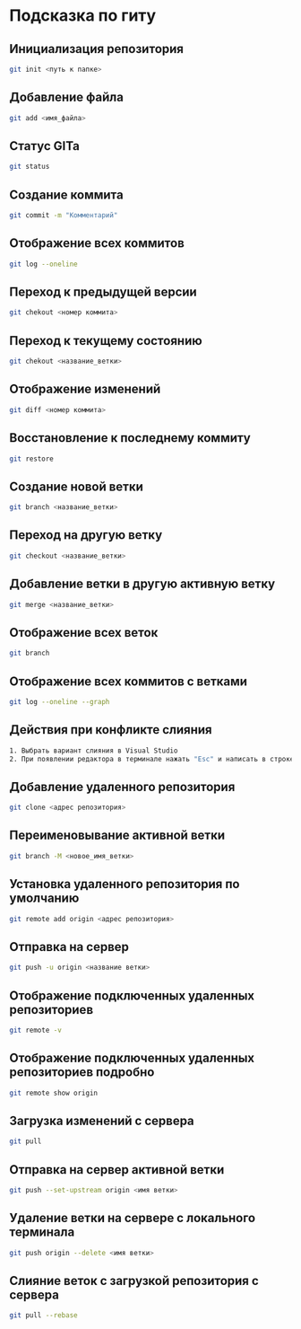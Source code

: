 # Подсказка по гиту

## Инициализация репозитория

```sh
git init <путь к папке>
```

## Добавление файла

```sh
git add <имя_файла>
```

## Статус GITa

```sh
git status
```

## Создание коммита

```sh
git commit -m "Комментарий"
```

## Отображение всех коммитов
```sh
git log --oneline
```

## Переход к предыдущей версии
```sh
git chekout <номер коммита>
```

## Переход к текущему состоянию
```sh
git chekout <название_ветки>
```

## Отображение изменений
```sh
git diff <номер коммита>
```

## Восстановление к последнему коммиту
```sh
git restore
```

## Создание новой ветки
```sh
git branch <название_ветки>
```

## Переход на другую ветку
```sh
git checkout <название_ветки>
```

## Добавление ветки в другую __активную__ ветку
```sh
git merge <название_ветки>
```

## Отображение всех веток
```sh
git branch
```

## Отображение всех коммитов с ветками
```sh
git log --oneline --graph
```

## Действия при конфликте слияния
```sh
1. Выбрать вариант слияния в Visual Studio
2. При появлении редактора в терминале нажать "Esc" и написать в строке "qw"
```

## Добавление удаленного репозитория
```sh
git clone <адрес репозитория>
```

## Переименовывание активной ветки
```sh
git branch -M <новое_имя_ветки>
```

## Установка удаленного репозитория по умолчанию
```sh
git remote add origin <адрес репозитория>
```

## Отправка на сервер
```sh
git push -u origin <название ветки>
```

## Отображение подключенных удаленных репозиториев
```sh
git remote -v
```

## Отображение подключенных удаленных репозиториев подробно
```sh
git remote show origin
```

## Загрузка изменений с сервера
```sh
git pull
```

## Отправка на сервер активной ветки
```sh
git push --set-upstream origin <имя ветки>
```

## Удаление ветки на сервере с локального терминала
```sh
git push origin --delete <имя ветки>
```

## Слияние веток с загрузкой репозитория с сервера
```sh
git pull --rebase
```